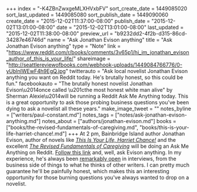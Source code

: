 +++
index = "-K4ZBnZwxgeMLXHVxbFV"
sort_create_date = 1449085020
sort_last_updated = 1449085080
sort_publish_date = 1449090060
create_date = "2015-12-02T11:37:00-08:00"
publish_date = "2015-12-02T13:01:00-08:00"
date = "2015-12-02T13:01:00-08:00"
last_updated = "2015-12-02T11:38:00-08:00"
preview_url = "b9232dd2-4f2b-d315-86cd-34287e46746d"
name = "Ask Jonathan Evison anything"
title = "Ask Jonathan Evison anything"
type = "Note"
link = "https://www.reddit.com/r/books/comments/3v65p1/hi_im_jonathan_evison_author_of_this_is_your_life/"
shareimage = "http://seattlereviewofbooks.com/webhook-uploads/1449084766776/0-yUblnIWEwF4h9EgQ.jpg"
twitterauto = "Ask local novelist Jonathan Evison anything you want on Reddit today. He's brutally honest, so this could be fun."
facebookauto = "The brutally honest novelist Jonathan Evison\u2014once called  \u201cthe most honest white man alive\" by Sherman Alexie\u2014will be running a Reddit Ask Me Anything today. This is a great opportunity to ask those probing business questions you've been dying to ask a novelist all these years."
make_image_tweet = ""
notes_byline = ["writers/paul-constant.md"]
notes_tags = ["notes/ask-jonathan-evison-anything.md"]
notes_about = ["authors/jonathan-evison.md"]
books = ["books/the-revised-fundamentals-of-caregiving.md", "books/this-is-your-life-harriet-chance!.md"]
+++
At 2 pm, Bainbridge Island author Jonathan Evison, author of novels like [*This Is Your Life, Harriet Chance!*](http://seattlereviewofbooks.com/reviews/heaven-is-a-place-on-earth/) and the excellent [*The Revised Fundamentals of Caregiving*](https://medium.com/@paulconstant/bringing-the-hurt-ae10a2311d55#.yhs1anyzw) will be doing an Ask Me Anything on Reddit. [Follow this link](https://www.reddit.com/r/books/comments/3v65p1/hi_im_jonathan_evison_author_of_this_is_your_life/) and, well, ask Evison anything. In my experience, he's always been [remarkably open](http://www.thestranger.com/seattle/how-much-do-novelists-make/Content?oid=15445088) in interviews, from the business side of things to what he thinks of other writers. I can pretty much guarantee he'll be painfully honest, which makes this an interesting opportunity for those burning questions you've always wanted to drop on a novelist.
